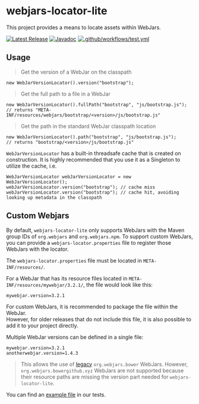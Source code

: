webjars-locator-lite
====================

This project provides a means to locate assets within WebJars.

[![Latest Release](https://img.shields.io/maven-central/v/org.webjars/webjars-locator-lite.svg)](https://mvnrepository.com/artifact/org.webjars/webjars-locator-lite) [![Javadoc](https://img.shields.io/badge/Javadoc-latest-blue)](https://javadocs.dev/org.webjars/webjars-locator-lite/latest) [![.github/workflows/test.yml](https://github.com/webjars/webjars-locator-lite/actions/workflows/test.yml/badge.svg)](https://github.com/webjars/webjars-locator-lite/actions/workflows/test.yml)

Usage
--------------------------------

> Get the version of a WebJar on the classpath
```
new WebJarVersionLocator().version("bootstrap");
```

> Get the full path to a file in a WebJar
```
new WebJarVersionLocator().fullPath("bootstrap", "js/bootstrap.js");
// returns "META-INF/resources/webjars/bootstrap/<version>/js/bootstrap.js"
```

> Get the path in the standard WebJar classpath location
```
new WebJarVersionLocator().path("bootstrap", "js/bootstrap.js");
// returns "bootstrap/<version>/js/bootstrap.js"
```

`WebJarVersionLocator` has a built-in threadsafe cache that is created on construction.  It is highly recommended that you use it as a Singleton to utilize the cache, i.e.
```
WebJarVersionLocator webJarVersionLocator = new WebJarVersionLocator();
webJarVersionLocator.version("bootstrap"); // cache miss
webJarVersionLocator.version("bootstrap"); // cache hit, avoiding looking up metadata in the classpath
```

Custom Webjars
--------------------------------

By default, `webjars-locator-lite` only supports WebJars with the Maven group IDs of `org.webjars` and `org.webjars.npm`.
To support custom WebJars, you can provide a `webjars-locator.properties` file to register those WebJars with the locator.

The `webjars-locator.properties` file must be located in `META-INF/resources/`.

For a WebJar that has its resource files located in `META-INF/resources/mywebjar/3.2.1/`, the file would look like this:

```
mywebjar.version=3.2.1
```

For custom WebJars, it is recommended to package the file within the WebJar.  
However, for older releases that do not include this file, it is also possible to add it to your project directly.  

Multiple WebJar versions can be defined in a single file:

```
mywebjar.version=3.2.1
anotherwebjar.version=1.4.3
```

> This allows the use of [legacy](https://github.com/webjars/webjars/issues/2039) `org.webjars.bower` WebJars. However, `org.webjars.bowergithub.xyz` WebJars are not supported because their
> resource paths are missing the version part needed for `webjars-locator-lite`.

You can find an [example file](https://github.com/webjars/webjars-locator-lite/blob/main/src/test/resources/META-INF/resources/webjars-locator.properties) in our tests.
